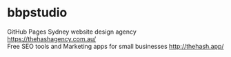 # bbpstudio
GitHub Pages
Sydney website design agency https://thehashagency.com.au/
<br>
Free SEO tools and Marketing apps for small businesses http://thehash.app/
